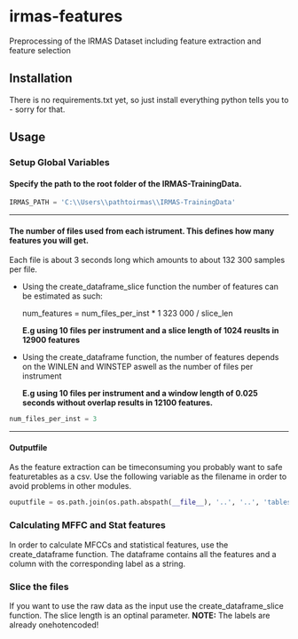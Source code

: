 # irmas-features
Preprocessing of the IRMAS Dataset including feature extraction and feature selection

## Installation

There is no requirements.txt yet, so just install everything python tells you to - sorry for that.

## Usage

### Setup Global Variables

#### Specify the path to the root folder of the IRMAS-TrainingData.
```python
IRMAS_PATH = 'C:\\Users\\pathtoirmas\\IRMAS-TrainingData'
```
---
#### The number of files used from each istrument. This defines how many features you will get.

Each file is about 3 seconds long which amounts to about 132 300 samples per file.

* Using the create_dataframe_slice function the number of features can be estimated as such:

    num_features = num_files_per_inst * 1 323 000 / slice_len

    **E.g using 10 files per instrument and a slice length of 1024 reuslts in 12900 
    features**

* Using the create_dataframe function, the number of features depends on the WINLEN and WINSTEP aswell as the number of files per instrument
    
    **E.g using 10 files per instrument and a window length of 0.025 seconds without overlap results in 12100 features.**

```python
num_files_per_inst = 3
```
---
#### Outputfile

As the feature extraction can be timeconsuming you probably want to safe featuretables as a csv. Use the following variable as the filename in order to avoid problems in other modules.

```python
ouputfile = os.path.join(os.path.abspath(__file__), '..', '..', 'tables', 'name_of_your_featuretable.csv')
```

### Calculating MFFC and Stat features
In order to calculate MFCCs and statistical features, use the create_dataframe function. The dataframe contains all the features and a column with the corresponding label as a string.

### Slice the files
If you want to use the raw data as the input use the create_dataframe_slice function. The slice length is an optinal parameter. **NOTE:** The labels are already onehotencoded!







